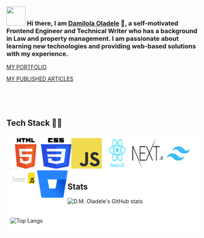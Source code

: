 ### <img src="https://i.pinimg.com/originals/00/4b/17/004b173f6e3d6843df10114e087f30a8.gif" width="50" height="50" /> Hi there, I am [Damilola Oladele](https://d-m-oladele.netlify.app) 👋, a self-motivated Frontend Engineer and Technical Writer who has a background in Law and property management. I am passionate about learning new technologies and providing web-based solutions with my experience.

[MY PORTFOLIO](https://d-m-oladele.netlify.app/)  

[MY PUBLISHED ARTICLES](https://linktr.ee/damilola_oladele)

<br>
<br>
<br>

## Tech Stack 👨‍💻

<div style="background-color:white; padding:10px">
  <img align="left" alt="HTML" src="images/html5.png" />
  <img align="left" alt="CSS3" src="images/css3.png" />
  <img align="left" alt="JAVASCRIPT" src="images/javascript.png" />
  <img align="left" alt="REACT JS" src="images/react.png" />
  <img align="left" alt="NEXT JS" src="images/next2.png" />
  <img align="left" alt="TAILWIND" src="images/tailwind.jpg" />
  <img align="left" alt="GITHUB" src="images/expressjs.png" />
  <img align="left" alt="BITBUCKET" src="images/bitbucket.png" />
<div>
<br>
<br>
<br>
<br>
<br>

## Stats

![D.M. Oladele's GitHub stats](https://github-readme-stats.vercel.app/api?username=activus-d&show_icons=true&theme=highcontrast&hide=issues,contribs)
<br>
<br>
<br>
![Top Langs](https://github-readme-stats.vercel.app/api/top-langs/?username=activus-d&show_icons=true&theme=highcontrast&layout=compact)
<!-- ![](https://github-readme-stats.vercel.app/api/wakatime?username=activusd&show_icons=true&theme=highcontrast&layout=compact)] -->

